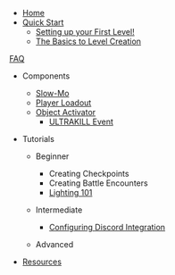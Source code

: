 * [Home](/Home.md)
* [Quick Start](/Quick-Start/Quick-Start.md)
    * [Setting up your First Level!](/Quick-Start/Creating%20Levels.md)
    * [The Basics to Level Creation](/Quick-Start/Creating%20Levels.md)


[FAQ](/FAQ.md)
* Components 
    * [Slow-Mo](/Components/Slow-Mo.md)
    * [Player Loadout](/Components/Player%20Loadout.md)
    * [Object Activator](/Components/Object%20Activator.md)
        * [ULTRAKILL Event](/Components/ULTRAKILL%20Event.md)
        
* Tutorials
    * Beginner
        * Creating Checkpoints
        * Creating Battle Encounters
        * [Lighting 101](/Tutorials/Beginner/Lighting%20101.md)

    * Intermediate
        * [Configuring Discord Integration](/Tutorials/Intermediate/Discord%20Integration%20Setup.md)

    * Advanced
* [Resources](/Resources/Resources.md)